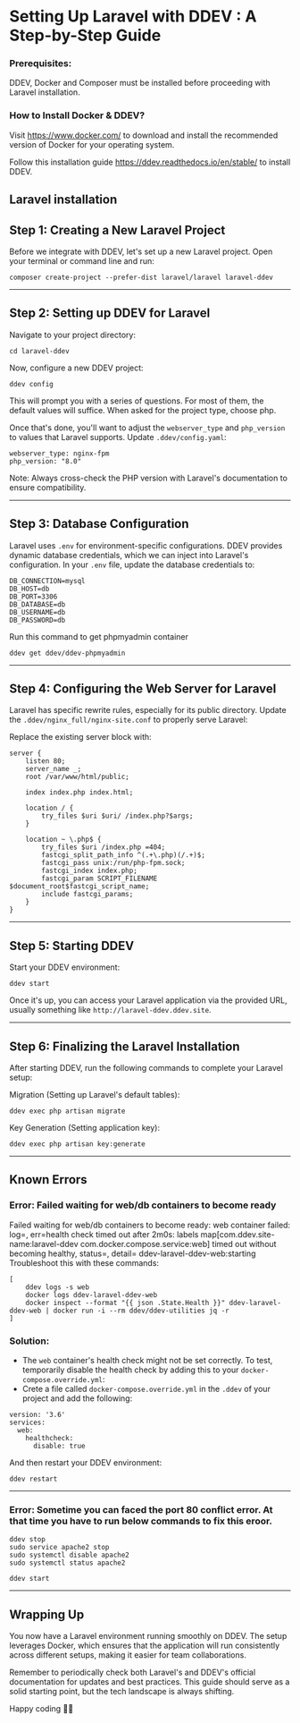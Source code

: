 # Setting Up Laravel with DDEV : A Step-by-Step Guide

### Prerequisites:
DDEV, Docker and Composer must be installed before proceeding with Laravel installation.

### How to Install Docker & DDEV?
Visit https://www.docker.com/ to download and install the recommended version of Docker for your operating system.

Follow this installation guide https://ddev.readthedocs.io/en/stable/ to install DDEV.

## Laravel installation


Step 1: Creating a New Laravel Project
---
Before we integrate with DDEV, let's set up a new Laravel project. Open your terminal or command line and run:

```
composer create-project --prefer-dist laravel/laravel laravel-ddev
```

----
Step 2: Setting up DDEV for Laravel
---
Navigate to your project directory:

```cd laravel-ddev```

Now, configure a new DDEV project:

```ddev config```

This will prompt you with a series of questions. For most of them, the default values will suffice. When asked for the project type, choose php.

Once that's done, you'll want to adjust the `webserver_type` and `php_version` to values that Laravel supports. Update `.ddev/config.yaml`:
```
webserver_type: nginx-fpm
php_version: "8.0"
```
Note: Always cross-check the PHP version with Laravel's documentation to ensure compatibility.

----
Step 3: Database Configuration
----

Laravel uses `.env` for environment-specific configurations. DDEV provides dynamic database credentials, which we can inject into Laravel's configuration. In your `.env` file, update the database credentials to:

```
DB_CONNECTION=mysql
DB_HOST=db
DB_PORT=3306
DB_DATABASE=db
DB_USERNAME=db
DB_PASSWORD=db
```

Run this command to get phpmyadmin container
```
ddev get ddev/ddev-phpmyadmin
```

----
Step 4: Configuring the Web Server for Laravel
----

Laravel has specific rewrite rules, especially for its public directory. Update the `.ddev/nginx_full/nginx-site.conf` to properly serve Laravel:

Replace the existing server block with:

```
server {
    listen 80; 
    server_name _; 
    root /var/www/html/public;

    index index.php index.html;

    location / {
        try_files $uri $uri/ /index.php?$args;
    }

    location ~ \.php$ {
        try_files $uri /index.php =404;
        fastcgi_split_path_info ^(.+\.php)(/.+)$;
        fastcgi_pass unix:/run/php-fpm.sock;
        fastcgi_index index.php;
        fastcgi_param SCRIPT_FILENAME $document_root$fastcgi_script_name;
        include fastcgi_params;
    }
}
```

----
Step 5: Starting DDEV
----

Start your DDEV environment:

``` 
ddev start 
```

Once it's up, you can access your Laravel application via the provided URL, usually something like `http://laravel-ddev.ddev.site`.

----
Step 6: Finalizing the Laravel Installation
----

After starting DDEV, run the following commands to complete your Laravel setup:

Migration (Setting up Laravel's default tables):
```
ddev exec php artisan migrate
```

Key Generation (Setting application key):

```
ddev exec php artisan key:generate
```

----
Known Errors
----

### Error: Failed waiting for web/db containers to become ready

Failed waiting for web/db containers to become ready: web container failed: log=, err=health check timed out after 2m0s: labels map[com.ddev.site-name:laravel-ddev com.docker.compose.service:web] timed out without becoming healthy, status=, detail= ddev-laravel-ddev-web:starting
Troubleshoot this with these commands:
```
[
	ddev logs -s web
	docker logs ddev-laravel-ddev-web
	docker inspect --format "{{ json .State.Health }}" ddev-laravel-ddev-web | docker run -i --rm ddev/ddev-utilities jq -r
]
```

### Solution: 
* The `web` container's health check might not be set correctly. To test, temporarily disable the health check by adding this to your `docker-compose.override.yml`:
* Crete a file called `docker-compose.override.yml` in the `.ddev` of your project and add the following:

```
version: '3.6'
services:
  web:
    healthcheck:
      disable: true
```

And then restart your DDEV environment:

```
ddev restart
```

---

### Error: Sometime you can faced the port 80 conflict error. At that time you have to run below commands to fix this eroor.

```
ddev stop 
sudo service apache2 stop 
sudo systemctl disable apache2 
sudo systemctl status apache2

ddev start
```
----
Wrapping Up
----

You now have a Laravel environment running smoothly on DDEV. The setup leverages Docker, which ensures that the application will run consistently across different setups, making it easier for team collaborations.

Remember to periodically check both Laravel's and DDEV's official documentation for updates and best practices. This guide should serve as a solid starting point, but the tech landscape is always shifting.

Happy coding :technologist:

